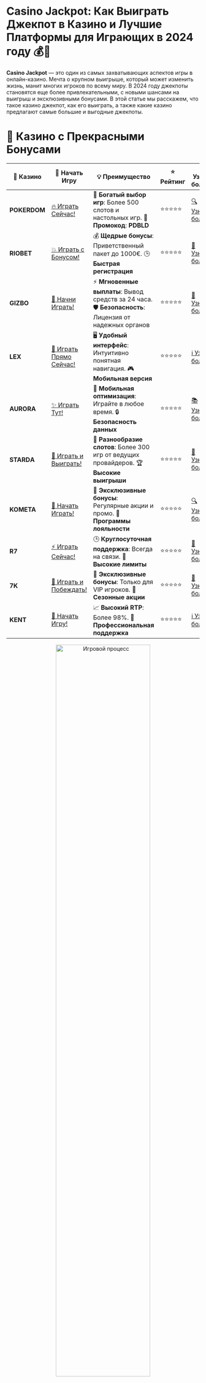 # **Casino Jackpot: Как Выиграть Джекпот в Казино и Лучшие Платформы для Играющих в 2024 году 💰🎰**

**Casino Jackpot** — это один из самых захватывающих аспектов игры в онлайн-казино. Мечта о крупном выигрыше, который может изменить жизнь, манит многих игроков по всему миру. В 2024 году джекпоты становятся еще более привлекательными, с новыми шансами на выигрыш и эксклюзивными бонусами. В этой статье мы расскажем, что такое казино джекпот, как его выиграть, а также какие казино предлагают самые большие и выгодные джекпоты.

# 🌟 Казино с Прекрасными Бонусами

| 🎲 **Казино** | 🔗 **Начать Игру** | 💡 **Преимущество** | ⭐ **Рейтинг** | 🔗 **Узнать больше** | 🆕 **Новая информация** |
|--------------|---------------------|---------------------|----------------|----------------------|-------------------------|
| **POKERDOM**  | [🔥 Играть Сейчас!](https://brandplay.link/4k77v2yx) | 🎉 **Богатый выбор игр**: Более 500 слотов и настольных игр. 🎁 **Промокод**: **PDBLD** | ⭐⭐⭐⭐⭐ | [🔍 Узнать больше](https://brandplay.link/4k77v2yx) | 🏆 **Победители турниров** получают эксклюзивные подарки! |
| **RIOBET**    | [💥 Играть с Бонусом!](https://brandplay.link/7xBLTPyj) | 💰 **Щедрые бонусы**: Приветственный пакет до 1000€. 🕒 **Быстрая регистрация** | ⭐⭐⭐⭐⭐ | [📖 Узнать больше](https://brandplay.link/7xBLTPyj) | 💬 **Поддержка 24/7** для комфортной игры в любое время! |
| **GIZBO**     | [🚀 Начни Играть!](https://brandplay.link/bprXw4YV) | ⚡ **Мгновенные выплаты**: Вывод средств за 24 часа. 🛡️ **Безопасность**: Лицензия от надежных органов | ⭐⭐⭐⭐⭐ | [📝 Узнать больше](https://brandplay.link/bprXw4YV) | 🔒 **SSL-шифрование** для максимальной безопасности данных игроков. |
| **LEX**       | [💎 Играть Прямо Сейчас!](https://brandplay.link/zW4hdDFV) | 🖥️ **Удобный интерфейс**: Интуитивно понятная навигация. 🎮 **Мобильная версия** | ⭐⭐⭐⭐⭐ | [ℹ️ Узнать больше](https://brandplay.link/zW4hdDFV) | 📱 **Поддержка всех мобильных устройств** для удобства игры в любом месте. |
| **AURORA**    | [✨ Играть Тут!](https://10trafic-stat2.com/click/668546556bcc6313411604bd/6766/13032/subaccount) | 📱 **Мобильная оптимизация**: Играйте в любое время. 🔒 **Безопасность данных** | ⭐⭐⭐⭐⭐ | [📚 Узнать больше](https://10trafic-stat2.com/click/668546556bcc6313411604bd/6766/13032/subaccount) | 🌍 **Международная лицензия** на деятельность в разных странах. |
| **STARDА**    | [🎉 Играть и Выиграть!](https://brandplay.link/fB7xwRFL) | 🎰 **Разнообразие слотов**: Более 300 игр от ведущих провайдеров. 🏆 **Высокие выигрыши** | ⭐⭐⭐⭐⭐ | [🔎 Узнать больше](https://brandplay.link/fB7xwRFL) | 🎉 **Ежемесячные турниры** с крупными призами! |
| **KOMETA**    | [🎁 Начать Играть!](https://brandplay.link/8ZymQJV8) | 🎁 **Эксклюзивные бонусы**: Регулярные акции и промо. 🔄 **Программы лояльности** | ⭐⭐⭐⭐⭐ | [🔍 Узнать больше](https://brandplay.link/8ZymQJV8) | 🌟 **Персонализированные предложения** для долгосрочных игроков. |
| **R7**        | [⚡ Играть Сейчас!](https://brandplay.link/bMd3Yjsw) | 🕒 **Круглосуточная поддержка**: Всегда на связи. 💸 **Высокие лимиты** | ⭐⭐⭐⭐⭐ | [📖 Узнать больше](https://brandplay.link/bMd3Yjsw) | 🎯 **Рейтинг игроков** для лучших участников. |
| **7K**        | [🎯 Играть и Побеждать!](https://brandplay.link/BvQyFShp) | 🌟 **Эксклюзивные бонусы**: Только для VIP игроков. 🎉 **Сезонные акции** | ⭐⭐⭐⭐⭐ | [📝 Узнать больше](https://brandplay.link/BvQyFShp) | 🥇 **Особые привилегии** для постоянных игроков. |
| **KENT**      | [🔑 Начать Игру!](https://brandplay.link/Fv2WP3js) | 📈 **Высокий RTP**: Более 98%. 💼 **Профессиональная поддержка** | ⭐⭐⭐⭐⭐ | [ℹ️ Узнать больше](https://brandplay.link/Fv2WP3js) | 💬 **Поддержка на нескольких языках** для удобства игроков. |

<div align="center"> <img src="https://i.pinimg.com/originals/1d/b3/25/1db325483acbe642c6d4e6fdd73a4988.gif" alt="Игровой процесс" width="70%"> </div>
---

# 🚀 Быстрые Выигрыши и Поддержка

| 🎲 **Казино** | 🔗 **Начать Игру** | 💡 **Преимущество** | ⭐ **Рейтинг** | 🔗 **Узнать больше** | 🆕 **Новая информация** |
|--------------|---------------------|---------------------|----------------|----------------------|-------------------------|
| **GAMA**      | [🎯 Играть Прямо Сейчас!](https://brandplay.link/j6NMKsDz) | 🔍 **Интуитивный интерфейс**: Легкость использования. 🏅 **Престижные турниры** | ⭐⭐⭐⭐☆ | [🔎 Узнать больше](https://brandplay.link/j6NMKsDz) | 🏆 **Турниры с большими призами** каждый месяц. |
| **ONION**     | [💥 Играть и Выигрывать!](https://brandplay.link/zBGRVpQ9) | 🤑 **Низкие ставки**: Идеально для начинающих. 🔄 **Быстрые выводы** | ⭐⭐⭐⭐☆ | [🔍 Узнать больше](https://brandplay.link/zBGRVpQ9) | 🎮 **Казино для новичков** с простыми правилами. |
| **ЧЕМПИОН**   | [🏅 Играть в Турнире!](https://temon-gter.cfd/go/lRq?p80412p304504pcc44t17455) | 🏅 **Лояльная программа**: Награды за активность. 🎁 **Ежемесячные бонусы** | ⭐⭐⭐⭐☆ | [📖 Узнать больше](https://temon-gter.cfd/go/lRq?p80412p304504pcc44t17455) | 🥇 **Турниры и лояльность** — каждый шаг вознаграждается. |
| **VAVADA**    | [🚀 Играть Без Ожидания!](https://vavadapartner.pro/?promo=ea5c9275-6854-4505-94fc-95ab18221945-linkb2) | 🚀 **Быстрая регистрация**: Начните играть мгновенно. 🔐 **Безопасные транзакции** | ⭐⭐⭐⭐☆ | [📝 Узнать больше](https://vavadapartner.pro/?promo=ea5c9275-6854-4505-94fc-95ab18221945-linkb2) | 🏆 **Программа для новых игроков** с бонусами за регистрацию. |
| **FRIENDS**   | [🎉 Играть и Развлекаться!](https://gofriends.mba/linkb2) | 🤝 **Социальные игры**: Играйте с друзьями. 🌐 **Мультиплатформенность** | ⭐⭐⭐⭐☆ | [ℹ️ Узнать больше](https://gofriends.mba/linkb2) | 🎮 **Играйте с друзьями** и зарабатывайте бонусы за совместные действия. |
| **1WIN**      | [⚡ Играть и Выигрывать!](https://brandplay.link/smXVpBbG) | 🏆 **Спортивные ставки**: Широкий выбор видов спорта. 💵 **Высокие коэффициенты** | ⭐⭐⭐⭐☆ | [📚 Узнать больше](https://brandplay.link/smXVpBbG) | ⚽ **Бонусы на спортивные ставки** для активных игроков. |
| **DRIP**      | [💥 Играть Сразу!](https://drp-ircp01.com/c07e6a3db) | 🌐 **Инновационные игры**: Новейшие игровые технологии. 🛡️ **Высокая безопасность** | ⭐⭐⭐⭐☆ | [🔎 Узнать больше](https://drp-ircp01.com/c07e6a3db) | 🔧 **Инновационные функции** для удобства игры. |
| **JOYCASINO** | [🎰 Играть И Побеждать!](https://rpc30.call2me.pro/?/ru/registration?apkpop=0&partner=p24970p3291217pc98f) | 🎁 **Приятные бонусы**: Ежедневные акции и подарки. 🕹️ **Разнообразие игр** | ⭐⭐⭐⭐☆ | [🔍 Узнать больше](https://rpc30.call2me.pro/?/ru/registration?apkpop=0&partner=p24970p3291217pc98f) | 🎉 **Щедрые фриспины** для новых игроков. |
| **PLAYFORTUNA** | [🔥 Играть С Бонусом!](https://fortunapromo.net/alt/playfortuna/registration?0dc4a9362a71feb7e3f165fb8e766f70) | 🎉 **Регулярные акции**: Бонусы, фриспины и многое другое. 🏅 **Турниры** | ⭐⭐⭐⭐☆ | [📚 Узнать больше](https://fortunapromo.net/alt/playfortuna/registration?0dc4a9362a71feb7e3f165fb8e766f70) | 🎯 **Выгодные предложения** на популярные игры. |
| **SYKAA**     | [💸 Играть Сейчас!](https://s-two-way.com/?source=linkb2&pid=30697) | 💸 **Доступные ставки**: Идеально для новичков. 🎁 **Щедрые бонусы** | ⭐⭐⭐⭐☆ | [🔍 Узнать больше](https://s-two-way.com/?source=linkb2&pid=30697) | 💥 **Акции с большими бонусами** для новичков и опытных игроков. |

<div align="center"> <img src="https://schaeffers-cdn.s3.amazonaws.com/images/default-source/schaeffers-cdn-images/default-images/sectors/bigstock-casino-gambling-concept-with-f-369012793.jpg?sfvrsn=493ad806_4" alt="Игровой процесс" width="70%"> </div>
---

# 💸 Казино с Привлекательными Программами Лояльности

| 🎲 **Казино** | 🔗 **Начать Игру** | 💡 **Преимущество** | ⭐ **Рейтинг** | 🔗 **Узнать больше** | 🆕 **Новая информация** |
|--------------|---------------------|---------------------|----------------|----------------------|-------------------------|
| **KOMETA**    | [🎯 Начни Играть!](https://brandplay.link/8ZymQJV8) | 🎁 **Эксклюзивные бонусы**: Регулярные акции и промо. 🔄 **Программы лояльности** | ⭐⭐⭐⭐⭐ | [🔍 Узнать больше](https://brandplay.link/8ZymQJV8) | 🌟 **Персонализированные предложения** для долгосрочных игроков. |
| **1Xslots**   | [🏅 Играть Прямо Сейчас!](https://brandplay.link/hSB1khtr) | 🎉 **Множество акций**: Еженедельные бонусы и турниры. 🛡️ **Безопасность** | ⭐⭐⭐⭐⭐ | [📚 Узнать больше](https://brandplay.link/hSB1khtr) | 🏅 **Награды за активность**: участники программы лояльности получают специальные привилегии. |
| **R7**        | [🚀 Играть Сейчас!](https://brandplay.link/bMd3Yjsw) | 🕒 **Круглосуточная поддержка**: Всегда на связи. 💸 **Высокие лимиты** | ⭐⭐⭐⭐⭐ | [📖 Узнать больше](https://brandplay.link/bMd3Yjsw) | 💬 **VIP-поддержка** для постоянных игроков с приоритетом. |

<div align="center"> <img src="https://i.pinimg.com/originals/1d/b3/25/1db325483acbe642c6d4e6fdd73a4988.gif" alt="Игровой процесс" width="70%"> </div>
---

## Что Такое Casino Jackpot? 🎰💡

**Casino Jackpot** — это крупный выигрыш, который можно получить в процессе игры в слотах или других играх казино. Джекпот может быть фиксированным или прогрессивным, и его размер может значительно варьироваться в зависимости от игры и платформы. 

- **Фиксированный джекпот**: Размер джекпота не меняется и остается постоянным до момента его выигрыша.
- **Прогрессивный джекпот**: Размер джекпота постоянно увеличивается с каждой ставкой, пока кто-то не выиграет его. Эти джекпоты могут достигать миллионов долларов или евро!

## Как Выиграть Джекпот в Казино? 💸🎯

Выигрыш джекпота в казино — это не только удача, но и стратегия. Вот несколько советов, которые помогут вам повысить шансы на выигрыш:

### 1. **Играйте на Прогрессивных Джекпотах** 🎰  
Прогрессивные джекпоты — это именно те игры, которые предлагают возможность выигрыша крупных сумм. В этих играх часть каждой ставки идет в общий банк джекпота, который увеличивается с каждым вращением. Например, такие игры, как **Mega Moolah**, **Hall of Gods** или **Divine Fortune** могут предложить вам выиграть многомиллионный джекпот!

### 2. **Используйте Бонусы Казино** 🎉  
Многие онлайн-казино предлагают бонусы на джекпотные игры, такие как бесплатные вращения или дополнительные средства на счет. Используйте эти бонусы для того, чтобы увеличить свои шансы на выигрыш джекпота, не рискуя собственными средствами.

### 3. **Следите за Правилами и Стратегиями** 📚  
Каждая игра с джекпотом имеет свои особенности. Например, в некоторых слотах для выигрыша джекпота нужно сделать максимальную ставку. Обязательно изучите правила игры и узнавайте, что требуется для активации джекпота.

### 4. **Играйте в Лучшие Казино с Джекпотами** 🏆  
Выбор надежного казино — это ключ к успеху. Платформы с лицензиями и хорошей репутацией предлагают более высокие шансы на честный и быстрый выигрыш. Ищите казино с высококачественными джекпотными слотами и привлекательными условиями для игроков.

## Лучшие Казино с Джекпотами в 2024 году 🎮💰

Для того чтобы получить шанс на крупный выигрыш, важно выбрать правильное казино, которое предлагает джекпоты с высокими шансами на победу. Вот несколько лучших онлайн-казино с джекпотами, которые вы можете найти в 2024 году:

### 1. **Pokerdom** 🃏💸  
**Pokerdom** — это одно из самых популярных онлайн-казино в России, которое предлагает отличные условия для игры в слоты с прогрессивными джекпотами. Здесь вы найдете игры, такие как **Mega Moolah** и **Divine Fortune**, которые предлагают большие джекпоты.

### 2. **Riobet** 🎰🎯  
**Riobet** — казино с множеством прогрессивных джекпотов. Здесь игроки могут попробовать свою удачу в различных слотах, а также участвовать в турнирах с джекпотами, где призы могут достигать миллионов.

### 3. **Gizbo** 🏆🎮  
**Gizbo** — еще одно онлайн-казино, которое предлагает широкий выбор игр с джекпотами. Прогрессивные джекпоты в этом казино могут достичь внушительных размеров, а также здесь предлагаются бонусы для игры с джекпотами.

### 4. **Starda** 🌟🎰  
**Starda** — это онлайн-платформа с богатым выбором джекпотных игр. Прогрессивные джекпоты на этой платформе могут стать настоящим шансом для игроков, мечтающих о крупных выигрыша.

### 5. **LEX** 💎🎯  
**LEX** — популярная онлайн-платформа, предлагающая слоты с джекпотами и бонусами для своих пользователей. Казино регулярно проводит акции и турниры, где игроки могут побороться за крупные денежные призы.

## Прогрессивные Джекпоты: Что Это и Как Они Работают? 💸🎰

**Прогрессивные джекпоты** — это джекпоты, которые увеличиваются с каждой ставкой, сделанной игроками на конкретном игровом автомате или в сети автоматов. Эти джекпоты могут достигать огромных размеров, поскольку каждый игрок вносит свою долю в общий банк.

- **Сетевые Прогрессивные Джекпоты**: Джекпот формируется на основе ставок, сделанных в разных казино, подключенных к одной сети.
- **Автономные Прогрессивные Джекпоты**: Джекпот формируется только в рамках одного казино или одного игрового автомата.

Прогрессивные джекпоты могут быть очень большими, и иногда они могут достигать миллионов долларов или евро!

## Советы для Игры с Джекпотом 🎯📈

- **Играйте с максимальной ставкой**: Чтобы выиграть прогрессивный джекпот, часто необходимо делать максимальную ставку. Это повысит ваши шансы на выигрыш большого приза.
- **Ищите бонусы и акции**: Некоторые казино предлагают бонусы и фри-спины, которые можно использовать в играх с джекпотом. Это дает дополнительные шансы на выигрыш без дополнительных затрат.
- **Следите за джекпотами**: В некоторых казино вы можете следить за текущими джекпотами и выбирать игры, где сумма накапливается быстрее.
- **Установите лимиты**: Убедитесь, что вы контролируете свои ставки и не рискуете больше, чем можете позволить себе проиграть.

## Заключение 🎯💰

**Casino Jackpot** — это возможность, которая может изменить вашу жизнь. В 2024 году онлайн-казино предлагают разнообразные джекпотные игры с огромными выигрышами. Чтобы увеличить свои шансы на успех, важно выбрать надежное казино, изучить правила игры и использовать бонусы для увеличения своих шансов. Платформы как **Pokerdom**, **Riobet**, **Gizbo** и другие предлагают отличные условия для игроков, которые мечтают о большом выигрыше.

---
*Азартные игры могут вызвать зависимость. Играйте ответственно и выбирайте только лицензированные казино для безопасной игры.*  
